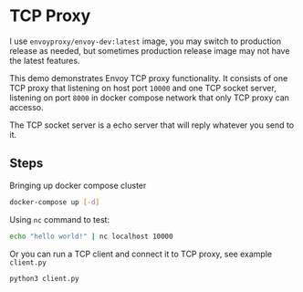 # TCP Proxy
I use `envoyproxy/envoy-dev:latest` image, you may switch to production release as needed, but sometimes production release image may not have the latest features.

This demo demonstrates Envoy TCP proxy functionality. It consists of one TCP proxy that listening on host port `10000` and one TCP socket server, listening on port `8000` in docker compose network that only TCP proxy can accesso.

The TCP socket server is a echo server that will reply whatever you send to it.

## Steps
Bringing up docker compose cluster
```bash
docker-compose up [-d]
```

Using `nc` command to test:
```bash
echo "hello world!" | nc localhost 10000
```
Or you can run a TCP client and connect it to TCP proxy, see example `client.py`
```bash
python3 client.py
```




